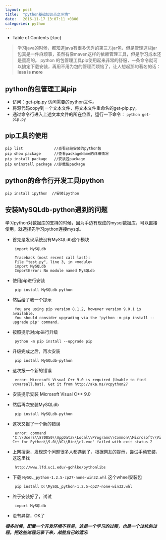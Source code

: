 ```yaml
---
layout: post
title:  "python基础知识点之环境"
date:	2016-11-17 13:07:11 +0800
categories: python
---
```


* Table of Contents
{:toc}

> 学习java的时候，都知道java有很多优秀的第三方jar包，但是管理这些jar包真是一件麻烦事，虽然有像maven这样的依赖管理工具，但是学习成本还是蛮高的。
> python 的包管理工具pip使用起来非常的舒服，一条命令就可以搞定下载安装，再用不用为包的管理而烦恼了，让人想起那句著名的话：**less is more**

## python的包管理工具pip

* 访问：[get-pip.py](https://bootstrap.pypa.io/get-pip.py) 访问需要的python文件。
* 将源代码copy到一个文本文件，将文本文件重命名的get-pip.py。
* 通过命令行进入上述文本文件的所在位置，运行一下命令： `python get-pip.py`    

## pip工具的使用

	pip list              //查看已经安装的python包
    pip show package      //查看packageName的详细情况
	pip install package   //安装包package
	pip uninstall package //卸载包package
   
## python的命令行开发工具ipython

	pip install ipython  //安装ipython

## 安装MySQLdb-python遇到的问题
 
 学习python对数据库的支持的时候，因为手边有现成的mysql数据库，可以直接使用，就选择先学习python连接mysql。

 * 首先是发现系统没有MySQLdb这个模块
 
		import MySQLdb

		Traceback (most recent call last):
		File "test.py", line 3, in <module>
		import MySQLdb
		ImportError: No module named MySQLdb

 * 使用pip进行安装
	
		pip install MySQLdb-python

 * 然后给了我一个提示

		You are using pip version 8.1.2, however version 9.0.1 is available.
		You should consider upgrading via the 'python -m pip install --upgrade pip' command.

 * 按照提示对pip进行升级

		python -m pip install --upgrade pip

 * 升级完成之后，再次安装
	
		pip install MySQLdb-python

 * 这次报一个新的错误

		error: Microsoft Visual C++ 9.0 is required (Unable to find vcvarsall.bat). Get it from http://aka.ms/vcpython27

 * 安装提示安装  Microsoft Visual C++ 9.0
 * 然后再次安装MySQLdb

		pip install MySQLdb-python

 * 这次又报了一个新的错误

		error: command 'C:\\Users\\870850\\AppData\\Local\\Programs\\Common\\Microsoft\\Visual C++ for Python\\9.0\\VC\\Bin\\cl.exe' failed with exit status 2

 * 上网搜索，发现这个问题很多人都遇到了，根据网友的提示，尝试手动安装，这这里找

		http://www.lfd.uci.edu/~gohlke/pythonlibs

 * 下载 `MySQL_python‑1.2.5‑cp27‑none‑win32.whl` 这个wheel安装包
		
		pip install D:\MySQL_python‑1.2.5‑cp27‑none‑win32.whl

 * 终于安装好了，试试

		import MySQLdb

 * 没有异常，OK了

***很多时候，配置一个开发环境不容易，这是一个学习的过程，也是一个过坑的过程，把这些过程记录下来，战胜自己的遗忘***